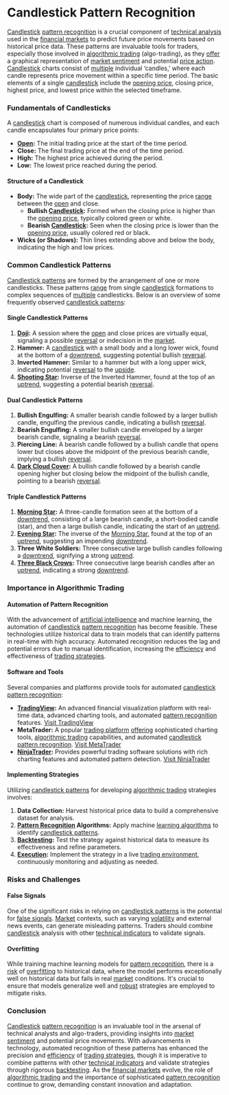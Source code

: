 # Candlestick Pattern Recognition

[Candlestick](../c/candlestick.md) [pattern recognition](../p/pattern_recognition.md) is a crucial component of [technical analysis](../t/technical_analysis.md) used in the [financial markets](../f/financial_market.md) to predict future price movements based on historical price data. These patterns are invaluable tools for traders, especially those involved in [algorithmic trading](../a/algorithmic_trading.md) (algo-trading), as they [offer](../o/offer.md) a graphical representation of [market sentiment](../m/market_sentiment.md) and potential [price action](../p/price_action.md). [Candlestick](../c/candlestick.md) charts consist of [multiple](../m/multiple.md) individual ‘candles,’ where each candle represents price movement within a specific time period. The basic elements of a single [candlestick](../c/candlestick.md) include the [opening price](../o/opening_price.md), closing price, highest price, and lowest price within the selected timeframe.

### Fundamentals of Candlesticks

A [candlestick](../c/candlestick.md) chart is composed of numerous individual candles, and each candle encapsulates four primary price points:

- **[Open](../o/open.md):** The initial trading price at the start of the time period.
- **Close:** The final trading price at the end of the time period.
- **High:** The highest price achieved during the period.
- **Low:** The lowest price reached during the period.

#### Structure of a Candlestick

- **Body:** The wide part of the [candlestick](../c/candlestick.md), representing the price [range](../r/range.md) between the [open](../o/open.md) and close.
  - **Bullish [Candlestick](../c/candlestick.md):** Formed when the closing price is higher than the [opening price](../o/opening_price.md), typically colored green or white.
  - **Bearish [Candlestick](../c/candlestick.md):** Seen when the closing price is lower than the [opening price](../o/opening_price.md), usually colored red or black.
- **Wicks (or Shadows):** Thin lines extending above and below the body, indicating the high and low prices.

### Common Candlestick Patterns

[Candlestick patterns](../c/candlestick_patterns.md) are formed by the arrangement of one or more candlesticks. These patterns [range](../r/range.md) from single [candlestick](../c/candlestick.md) formations to complex sequences of [multiple](../m/multiple.md) candlesticks. Below is an overview of some frequently observed [candlestick patterns](../c/candlestick_patterns.md):

#### Single Candlestick Patterns

1. **[Doji](../d/doji.md):** A session where the [open](../o/open.md) and close prices are virtually equal, signaling a possible [reversal](../r/reversal.md) or indecision in the [market](../m/market.md).
2. **Hammer:** A [candlestick](../c/candlestick.md) with a small body and a long lower wick, found at the bottom of a [downtrend](../d/downtrend.md), suggesting potential bullish [reversal](../r/reversal.md).
3. **Inverted Hammer:** Similar to a hammer but with a long upper wick, indicating potential [reversal](../r/reversal.md) to the [upside](../u/upside.md).
4. **[Shooting Star](../s/shooting_star.md):** Inverse of the Inverted Hammer, found at the top of an [uptrend](../u/uptrend.md), suggesting a potential bearish [reversal](../r/reversal.md).

#### Dual Candlestick Patterns

1. **Bullish Engulfing:** A smaller bearish candle followed by a larger bullish candle, engulfing the previous candle, indicating a bullish [reversal](../r/reversal.md).
2. **Bearish Engulfing:** A smaller bullish candle enveloped by a larger bearish candle, signaling a bearish [reversal](../r/reversal.md).
3. **Piercing Line:** A bearish candle followed by a bullish candle that opens lower but closes above the midpoint of the previous bearish candle, implying a bullish [reversal](../r/reversal.md).
4. **[Dark Cloud Cover](../d/dark_cloud_cover.md):** A bullish candle followed by a bearish candle opening higher but closing below the midpoint of the bullish candle, pointing to a bearish [reversal](../r/reversal.md).

#### Triple Candlestick Patterns

1. **[Morning Star](../m/morning_star.md):** A three-candle formation seen at the bottom of a [downtrend](../d/downtrend.md), consisting of a large bearish candle, a short-bodied candle (star), and then a large bullish candle, indicating the start of an [uptrend](../u/uptrend.md).
2. **[Evening Star](../e/evening_star.md):** The inverse of the [Morning Star](../m/morning_star.md), found at the top of an [uptrend](../u/uptrend.md), suggesting an impending [downtrend](../d/downtrend.md).
3. **Three White Soldiers:** Three consecutive large bullish candles following a [downtrend](../d/downtrend.md), signifying a strong [uptrend](../u/uptrend.md).
4. **[Three Black Crows](../t/three_black_crows.md):** Three consecutive large bearish candles after an [uptrend](../u/uptrend.md), indicating a strong [downtrend](../d/downtrend.md).

### Importance in Algorithmic Trading

#### Automation of Pattern Recognition

With the advancement of [artificial intelligence](../a/artificial_intelligence_in_trading.md) and machine learning, the automation of [candlestick](../c/candlestick.md) [pattern recognition](../p/pattern_recognition.md) has become feasible. These technologies utilize historical data to train models that can identify patterns in real-time with high accuracy. Automated recognition reduces the lag and potential errors due to manual identification, increasing the [efficiency](../e/efficiency.md) and effectiveness of [trading strategies](../t/trading_strategies.md).

#### Software and Tools

Several companies and platforms provide tools for automated [candlestick](../c/candlestick.md) [pattern recognition](../p/pattern_recognition.md):

- **[TradingView](../t/tradingview.md):** An advanced financial visualization platform with real-time data, advanced charting tools, and automated [pattern recognition](../p/pattern_recognition.md) features. [Visit TradingView](https://www.tradingview.com/)
- **MetaTrader:** A popular [trading platform](../t/trading_platform.md) [offering](../o/offering.md) sophisticated charting tools, [algorithmic trading](../a/algorithmic_trading.md) capabilities, and automated [candlestick](../c/candlestick.md) [pattern recognition](../p/pattern_recognition.md). [Visit MetaTrader](https://www.metatrader4.com/)
- **[NinjaTrader](../n/ninjatrader.md):** Provides powerful trading software solutions with rich charting features and automated pattern detection. [Visit NinjaTrader](https://ninjatrader.com/)

#### Implementing Strategies

Utilizing [candlestick patterns](../c/candlestick_patterns.md) for developing [algorithmic trading](../a/algorithmic_trading.md) strategies involves:

1. **Data Collection:** Harvest historical price data to build a comprehensive dataset for analysis.
2. **[Pattern Recognition](../p/pattern_recognition.md) Algorithms:** Apply machine [learning algorithms](../l/learning_algorithms_in_trading.md) to identify [candlestick patterns](../c/candlestick_patterns.md).
3. **[Backtesting](../b/backtesting.md):** Test the strategy against historical data to measure its effectiveness and refine parameters.
4. **[Execution](../e/execution.md):** Implement the strategy in a live [trading environment](../t/trading_environment.md), continuously monitoring and adjusting as needed.

### Risks and Challenges

#### False Signals

One of the significant risks in relying on [candlestick patterns](../c/candlestick_patterns.md) is the potential for [false signals](../f/false_signals_in_trading.md). [Market](../m/market.md) contexts, such as varying [volatility](../v/volatility.md) and external news events, can generate misleading patterns. Traders should combine [candlestick](../c/candlestick.md) analysis with other [technical indicators](../t/technical_indicators.md) to validate signals.

#### Overfitting

While training machine learning models for [pattern recognition](../p/pattern_recognition.md), there is a [risk](../r/risk.md) of [overfitting](../o/overfitting.md) to historical data, where the model performs exceptionally well on historical data but fails in real [market](../m/market.md) conditions. It's crucial to ensure that models generalize well and [robust](../r/robust.md) strategies are employed to mitigate risks.

### Conclusion

[Candlestick](../c/candlestick.md) [pattern recognition](../p/pattern_recognition.md) is an invaluable tool in the arsenal of technical analysts and algo-traders, providing insights into [market sentiment](../m/market_sentiment.md) and potential price movements. With advancements in technology, automated recognition of these patterns has enhanced the precision and [efficiency](../e/efficiency.md) of [trading strategies](../t/trading_strategies.md), though it is imperative to combine patterns with other [technical indicators](../t/technical_indicators.md) and validate strategies through rigorous [backtesting](../b/backtesting.md). As the [financial markets](../f/financial_market.md) evolve, the role of [algorithmic trading](../a/algorithmic_trading.md) and the importance of sophisticated [pattern recognition](../p/pattern_recognition.md) continue to grow, demanding constant innovation and adaptation.